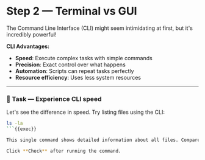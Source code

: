 # Step 2 — Terminal vs GUI

The Command Line Interface (CLI) might seem intimidating at first, but it's incredibly powerful!

**CLI Advantages:**
- **Speed**: Execute complex tasks with simple commands
- **Precision**: Exact control over what happens
- **Automation**: Scripts can repeat tasks perfectly
- **Resource efficiency**: Uses less system resources

---

### 🧪 Task — Experience CLI speed

Let's see the difference in speed. Try listing files using the CLI:

```bash
ls -la
```{{exec}}

This single command shows detailed information about all files. Compare this to clicking through multiple GUI dialogs!

Click **Check** after running the command.


